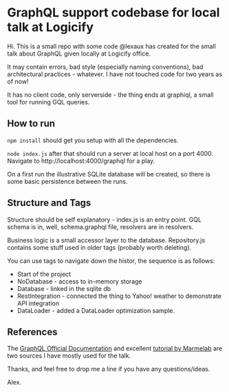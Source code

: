 # GraphQL support codebase for local talk at Logicify

Hi. This is a small repo with some code @lexaux has created for the small talk
about GraphQL given locally at Logicify office.

It may contain errors, bad style (especially naming conventions), bad architectural
practices - whatever. I have not touched code for two years as of now!

It has no client code, only serverside - the thing ends at graphiql, a small tool for running GQL queries.

## How to run

`npm install` should get you setup with all the dependencies.

`node index.js` after that should run a server at local host on a port 4000. Navigate to http://localhost:4000/graphql for a play.

On a first run the illustrative SQLite database will be created, so there is some basic persistence between the runs.

## Structure and Tags

Structure should be self explanatory - index.js is an entry point. GQL schema is in, well, schema.graphql file, resolvers are in resolvers.

Business logic is a small accessor layer to the database. Repository.js contains some stuff used in older tags (probably worth deleting).

You can use tags to navigate down the histor, the sequence is as follows:

 + Start of the project
 + NoDatabase - access to in-memory storage
 + Database - linked in the sqlite db
 + RestIntegration - connected the thing to Yahoo! weather to demonstrate API integration
 + DataLoader - added a DataLoader optimization sample.

## References

The [GraphQL Official Documentation](http://graphql.org/learn/) and excellent [tutorial by Marmelab](https://marmelab.com/blog/2017/09/06/dive-into-graphql-part-iii-building-a-graphql-server-with-nodejs.html#composing-schemas) are two sources I have mostly used for the talk.

Thanks, and feel free to drop me a line if you have any questions/ideas.

Alex.
